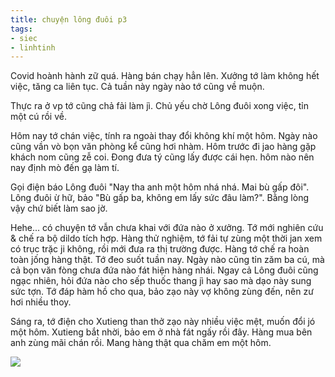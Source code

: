 ```yaml
---
title: chuyện lông đuôi p3
tags:
- siec
- linhtinh
---
```


Covid hoành hành zữ quá. Hàng bán chạy hẳn lên. Xưởng tớ làm không hết việc, tăng ca liên tục. Cả tuần này ngày nào tớ cũng về muộn.

Thực ra ở vp tớ cũng chả fải làm jì. Chủ yếu chờ Lông đuôi xong việc, tỉn một cú rồi về. 

Hôm nay tớ chán việc, tính ra ngoài thay đổi không khí một hôm. Ngày nào cũng vần vò bọn văn phòng kể cũng hơi nhàm. Hôm trước đi jao hàng gặp khách nom cũng zễ coi. Đong đưa tý cũng lấy được cái hẹn. hôm nào  nên nay định mò đến gạ làm tí.

Gọi điện báo Lông đuôi "Nay tha anh một hôm nhá nhá. Mai bù gấp đôi". Lông đuôi ừ hữ, bảo "Bù gấp ba, không em lấy sức đâu làm?". Bằng lòng vậy chứ biết làm sao jờ.

Hehe... có chuyện tớ vẫn chưa khai với đứa nào ở xưởng. Tớ mới nghiên cứu & chế ra bộ dildo tích hợp. Hàng thử nghiệm, tớ fải tự zùng một thời jan xem có trục trặc ji không, rồi mới đưa ra thị trường được. Hàng tớ chế ra hoàn toàn jống hàng thật. Tớ đeo suốt tuần nay. Ngày nào cũng tỉn zăm ba cú, mà cả bọn văn fòng chưa đứa nào fát hiện hàng nhái. Ngay cả Lông đuôi cũng ngạc nhiên, hỏi đứa nào cho sếp thuốc thang jì hay sao mà dạo này sung sức tợn. Tớ đáp hàm hồ cho qua, bảo zạo này vợ không zùng đến, nên zư hơi nhiều thoy.

Sáng ra, tớ điện cho Xutieng than thở zạo này nhiều việc mệt, muốn đổi jó một hôm. Xutieng bắt nhời, bảo em ở nhà  fát ngấy rồi đây. Hàng mua bên anh zùng mãi chán rồi. Mang hàng thật qua chăm em một hôm.

![](https://javhd.pics/photos/japanese/rika-mari/1/rika-mari-1.jpg)